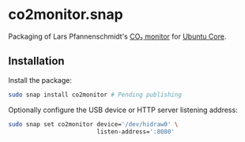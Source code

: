 # co2monitor.snap

Packaging of Lars Pfannenschmidt's [CO₂ monitor] for [Ubuntu Core].

## Installation

Install the package:

```bash
sudo snap install co2monitor # Pending publishing
```

Optionally configure the USB device or HTTP server listening address:

```bash
sudo snap set co2monitor device='/dev/hidraw0' \
                         listen-address=':8080'
```


  [CO₂ monitor]: https://github.com/larsp/co2monitor
  [Ubuntu Core]: https://ubuntu.com/core

